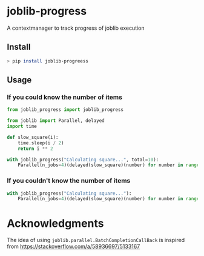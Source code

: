 # joblib-progress
A contextmanager to track progress of joblib execution

## Install
```bash
> pip install joblib-progreess
```

## Usage
### If you could know the number of items
```python
from joblib_progress import joblib_progress

from joblib import Parallel, delayed
import time

def slow_square(i):
    time.sleep(i / 2)
    return i ** 2

with joblib_progress("Calculating square...", total=10):
    Parallel(n_jobs=4)(delayed(slow_square)(number) for number in range(10))
```

### If you couldn't know the number of items
```python
with joblib_progress("Calculating square..."):
    Parallel(n_jobs=4)(delayed(slow_square)(number) for number in range(10))
```

# Acknowledgments
The idea of using `joblib.parallel.BatchCompletionCallBack` is inspired from https://stackoverflow.com/a/58936697/5133167
